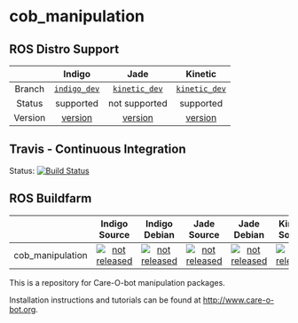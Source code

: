 cob_manipulation
===========

## ROS Distro Support

|         | Indigo | Jade | Kinetic |
|:-------:|:------:|:----:|:-------:|
| Branch  | [`indigo_dev`](https://github.com/ipa320/cob_manipulation/tree/indigo_dev) | [`kinetic_dev`](https://github.com/ipa320/cob_manipulation/tree/kinetic_dev) | [`kinetic_dev`](https://github.com/ipa320/cob_manipulation/tree/kinetic_dev) |
| Status  |  supported | not supported |  supported |
| Version | [version](http://repositories.ros.org/status_page/ros_indigo_default.html?q=cob_manipulation) | [version](http://repositories.ros.org/status_page/ros_jade_default.html?q=cob_manipulation) | [version](http://repositories.ros.org/status_page/ros_kinetic_default.html?q=cob_manipulation) |

## Travis - Continuous Integration

Status: [![Build Status](https://travis-ci.org/ipa320/cob_manipulation.svg?branch=kinetic_dev)](https://travis-ci.org/ipa320/cob_manipulation)

## ROS Buildfarm

|         | Indigo Source | Indigo Debian | Jade Source | Jade Debian |  Kinetic Source  |  Kinetic Debian |
|:-------:|:-------------------:|:-------------------:|:-------------------:|:-------------------:|:-------------------:|:-------------------:|
| cob_manipulation | [![not released](http://build.ros.org/buildStatus/icon?job=Isrc_uT__cob_manipulation__ubuntu_trusty__source)](http://build.ros.org/view/Isrc_uT/job/Isrc_uT__cob_manipulation__ubuntu_trusty__source/) | [![not released](http://build.ros.org/buildStatus/icon?job=Ibin_uT64__cob_manipulation__ubuntu_trusty_amd64__binary)](http://build.ros.org/view/Ibin_uT64/job/Ibin_uT64__cob_manipulation__ubuntu_trusty_amd64__binary/) | [![not released](http://build.ros.org/buildStatus/icon?job=Jsrc_uT__cob_manipulation__ubuntu_trusty__source)](http://build.ros.org/view/Jsrc_uT/job/Jsrc_uT__cob_manipulation__ubuntu_trusty__source/) | [![not released](http://build.ros.org/buildStatus/icon?job=Jbin_uT64__cob_manipulation__ubuntu_trusty_amd64__binary)](http://build.ros.org/view/Jbin_uT64/job/Jbin_uT64__cob_manipulation__ubuntu_trusty_amd64__binary/) | [![not released](http://build.ros.org/buildStatus/icon?job=Ksrc_uX__cob_manipulation__ubuntu_xenial__source)](http://build.ros.org/view/Ksrc_uX/job/Ksrc_uX__cob_manipulation__ubuntu_xenial__source/) | [![not released](http://build.ros.org/buildStatus/icon?job=Kbin_uX64__cob_manipulation__ubuntu_xenial_amd64__binary)](http://build.ros.org/view/Kbin_uX64/job/Kbin_uX64__cob_manipulation__ubuntu_xenial_amd64__binary/) |


This is a repository for Care-O-bot manipulation packages.

Installation instructions and tutorials can be found at http://www.care-o-bot.org.
